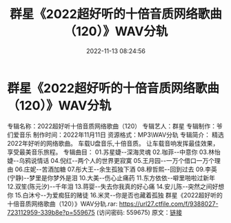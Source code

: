 ﻿---
title: 群星《2022超好听的十倍音质网络歌曲（120）》WAV分轨
date: 2022-11-13 08:24:56
categories: WAV车载音乐、镜像
tags: 华语中文
---
# 群星《2022超好听的十倍音质网络歌曲（120）》WAV分轨

专辑名称：2022超好听十倍音质网络歌曲（120）
专辑艺人：群星
专辑制作：爷们爱音乐
制作时间：2022年11月11日
资源格式：MP3\WAV分轨
专辑简介：
精选2022年好听的网络歌曲。
车载U盘音乐,十倍音质。
让车载音响发挥最佳效果，享受最美音乐旅程。
专辑曲目：
01.苏星婕--深海灵魂
02.咖菲--中意你
03.林怡婕--乌鸦说情话
04.倪红--两个人的世界更寂寞
05.王月园--一万个借口一万个理由
06.庄妮--苦酒加糖
07.彤大王--余生孤独下酒
08.穆哲熙--回到过去
09.李英(宁静)--梦里是你梦外是泪
10.大美--伤心止痛药
11.东方依依--噼里啪啦过新年
12.双笙(陈元汐)--千年泪
13.蒋婴--失去你我真的好心痛
14.安儿陈--突然之间好想你
15.白沐兮--为爱痴狂的赌徒
16.米灵--你是否也藏着孤独
群星《2022超好听的十倍音质网络歌曲（120）》WAV分轨.rar: https://url27.ctfile.com/f/9388027-723112959-339b8e?p=559675
(访问密码: 559675)
原文：[链接](https://blog.sina.com.cn/s/blog_1647c7e760103107g.html)